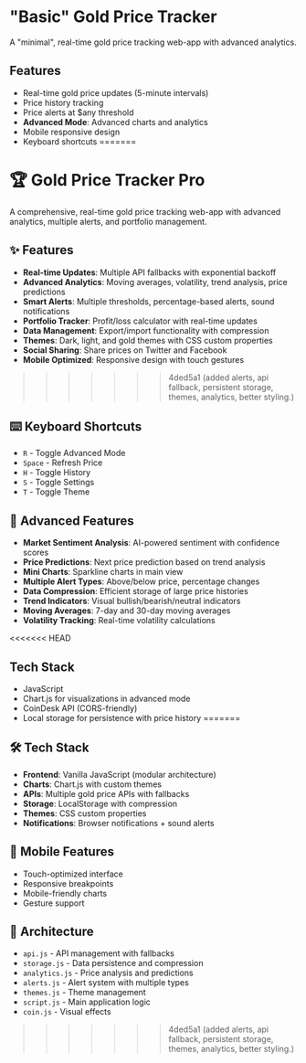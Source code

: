 # "Basic" Gold Price Tracker

A "minimal", real-time gold price tracking web-app with advanced analytics.

## Features
- Real-time gold price updates (5-minute intervals)
- Price history tracking
- Price alerts at $any threshold
- **Advanced Mode**: Advanced charts and analytics
- Mobile responsive design
- Keyboard shortcuts
=======
# 🏆 Gold Price Tracker Pro

A comprehensive, real-time gold price tracking web-app with advanced analytics, multiple alerts, and portfolio management.

## ✨ Features
- **Real-time Updates**: Multiple API fallbacks with exponential backoff
- **Advanced Analytics**: Moving averages, volatility, trend analysis, price predictions
- **Smart Alerts**: Multiple thresholds, percentage-based alerts, sound notifications
- **Portfolio Tracker**: Profit/loss calculator with real-time updates
- **Data Management**: Export/import functionality with compression
- **Themes**: Dark, light, and gold themes with CSS custom properties
- **Social Sharing**: Share prices on Twitter and Facebook
- **Mobile Optimized**: Responsive design with touch gestures
>>>>>>> 4ded5a1 (added alerts, api fallback, persistent storage, themes, analytics, better styling.)

## ⌨️ Keyboard Shortcuts
- `R` - Toggle Advanced Mode
- `Space` - Refresh Price
- `H` - Toggle History
- `S` - Toggle Settings
- `T` - Toggle Theme

## 🎯 Advanced Features
- **Market Sentiment Analysis**: AI-powered sentiment with confidence scores
- **Price Predictions**: Next price prediction based on trend analysis
- **Mini Charts**: Sparkline charts in main view
- **Multiple Alert Types**: Above/below price, percentage changes
- **Data Compression**: Efficient storage of large price histories
- **Trend Indicators**: Visual bullish/bearish/neutral indicators
- **Moving Averages**: 7-day and 30-day moving averages
- **Volatility Tracking**: Real-time volatility calculations

<<<<<<< HEAD
## Tech Stack
- JavaScript
- Chart.js for visualizations in advanced mode
- CoinDesk API (CORS-friendly)
- Local storage for persistence with price history
=======
## 🛠️ Tech Stack
- **Frontend**: Vanilla JavaScript (modular architecture)
- **Charts**: Chart.js with custom themes
- **APIs**: Multiple gold price APIs with fallbacks
- **Storage**: LocalStorage with compression
- **Themes**: CSS custom properties
- **Notifications**: Browser notifications + sound alerts

## 📱 Mobile Features
- Touch-optimized interface
- Responsive breakpoints
- Mobile-friendly charts
- Gesture support

## 🔧 Architecture
- `api.js` - API management with fallbacks
- `storage.js` - Data persistence and compression
- `analytics.js` - Price analysis and predictions
- `alerts.js` - Alert system with multiple types
- `themes.js` - Theme management
- `script.js` - Main application logic
- `coin.js` - Visual effects
>>>>>>> 4ded5a1 (added alerts, api fallback, persistent storage, themes, analytics, better styling.)

